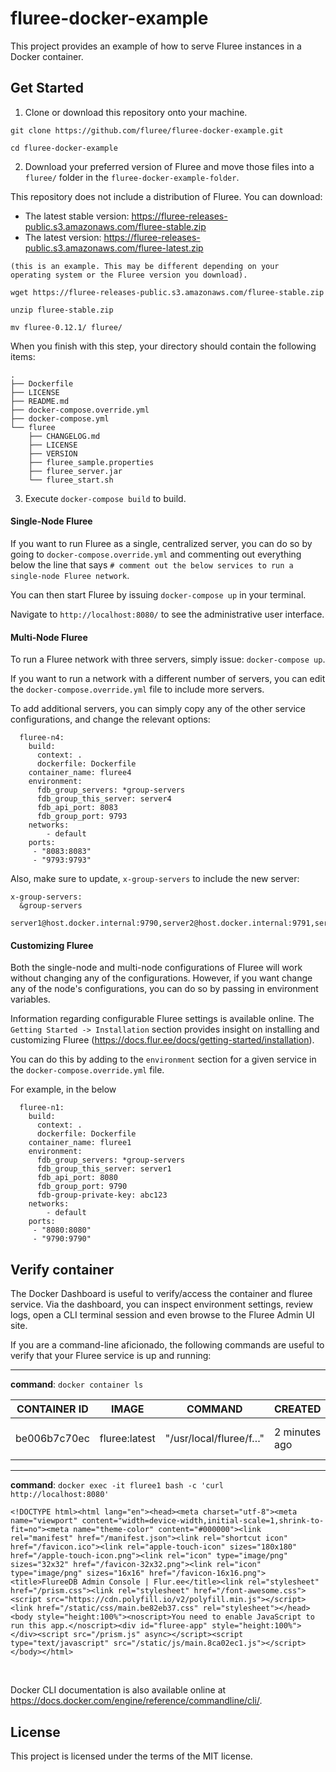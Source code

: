 # fluree-docker-example

This project provides an example of how to serve Fluree instances in a Docker container.

## Get Started

1. Clone or download this repository onto your machine.

```
git clone https://github.com/fluree/fluree-docker-example.git

cd fluree-docker-example
```

2. Download your preferred version of Fluree and move those files into a `fluree/` folder in the `fluree-docker-example-folder`. 

This repository does not include a distribution of Fluree. You can download:

- The latest stable version: https://fluree-releases-public.s3.amazonaws.com/fluree-stable.zip
- The latest version: https://fluree-releases-public.s3.amazonaws.com/fluree-latest.zip


```
(this is an example. This may be different depending on your 
operating system or the Fluree version you download).

wget https://fluree-releases-public.s3.amazonaws.com/fluree-stable.zip

unzip fluree-stable.zip

mv fluree-0.12.1/ fluree/
```

When you finish with this step, your directory should contain the following items:

```
.
├── Dockerfile
├── LICENSE
├── README.md
├── docker-compose.override.yml
├── docker-compose.yml
└── fluree
    ├── CHANGELOG.md
    ├── LICENSE
    ├── VERSION
    ├── fluree_sample.properties
    ├── fluree_server.jar
    └── fluree_start.sh
```

3. Execute `docker-compose build` to build.

#### Single-Node Fluree

If you want to run Fluree as a single, centralized server, you can do so by going to `docker-compose.override.yml` and commenting out everything below the line that says `# comment out the below services to run a single-node Fluree network`.

You can then start Fluree by issuing `docker-compose up` in your terminal.

Navigate to `http://localhost:8080/` to see the administrative user interface. 

#### Multi-Node Fluree

To run a Fluree network with three servers, simply issue: `docker-compose up`. 

If you want to run a network with a different number of servers, you can edit the `docker-compose.override.yml` file to include more servers. 

To add additional servers, you can simply copy any of the other service configurations, and change the relevant options: 

```
  fluree-n4:
    build: 
      context: .
      dockerfile: Dockerfile
    container_name: fluree4
    environment: 
      fdb_group_servers: *group-servers
      fdb_group_this_server: server4
      fdb_api_port: 8083
      fdb_group_port: 9793
    networks:
        - default
    ports:
     - "8083:8083" 
     - "9793:9793"
```

Also, make sure to update, `x-group-servers` to include the new server:

```
x-group-servers:
  &group-servers
  server1@host.docker.internal:9790,server2@host.docker.internal:9791,server3@host.docker.internal:9792,server4@host.docker.internal:9793
```

#### Customizing Fluree 
Both the single-node and multi-node configurations of Fluree will work without changing any of the configurations. However, if you want change any of the node's configurations, you can do so by passing in environment variables. 

Information regarding configurable Fluree settings is available online. The `Getting Started -> Installation` section provides insight on installing and customizing Fluree (https://docs.flur.ee/docs/getting-started/installation).

You can do this by adding to the `environment` section for a given service in the `docker-compose.override.yml` file. 

For example, in the below

```
  fluree-n1:
    build: 
      context: .
      dockerfile: Dockerfile
    container_name: fluree1
    environment: 
      fdb_group_servers: *group-servers
      fdb_group_this_server: server1
      fdb_api_port: 8080
      fdb_group_port: 9790
      fdb-group-private-key: abc123
    networks:
        - default
    ports:
     - "8080:8080" 
     - "9790:9790"
```

## Verify container
The Docker Dashboard is useful to verify/access the container and fluree service.  Via the dashboard, you can inspect environment settings, review logs, open a CLI terminal session and even browse to the Fluree Admin UI site.

If you are a command-line aficionado, the following commands are useful to verify that your Fluree service is up and running:
&nbsp;

---
**command**: `docker container ls`

| CONTAINER ID | IMAGE | COMMAND | CREATED | STATUS | PORTS | NAMES |
| -- | -- | -- | -- | -- | -- | -- |
| be006b7c70ec | fluree:latest | "/usr/local/fluree/f…" | 2 minutes ago | Up 2 minutes | 0.0.0.0:8080->8080/tcp, 9790/tcp | fluree1 |

---
**command**: `docker exec -it fluree1 bash -c 'curl http://localhost:8080'`

```
<!DOCTYPE html><html lang="en"><head><meta charset="utf-8"><meta name="viewport" content="width=device-width,initial-scale=1,shrink-to-fit=no"><meta name="theme-color" content="#000000"><link rel="manifest" href="/manifest.json"><link rel="shortcut icon" href="/favicon.ico"><link rel="apple-touch-icon" sizes="180x180" href="/apple-touch-icon.png"><link rel="icon" type="image/png" sizes="32x32" href="/favicon-32x32.png"><link rel="icon" type="image/png" sizes="16x16" href="/favicon-16x16.png"><title>FlureeDB Admin Console | Flur.ee</title><link rel="stylesheet" href="/prism.css"><link rel="stylesheet" href="/font-awesome.css"><script src="https://cdn.polyfill.io/v2/polyfill.min.js"></script><link href="/static/css/main.be82eb37.css" rel="stylesheet"></head><body style="height:100%"><noscript>You need to enable JavaScript to run this app.</noscript><div id="fluree-app" style="height:100%"></div><script src="/prism.js" async></script><script type="text/javascript" src="/static/js/main.8ca02ec1.js"></script></body></html>
```
&nbsp;

Docker CLI documentation is also available online at https://docs.docker.com/engine/reference/commandline/cli/.    

## License
This project is licensed under the terms of the MIT license.
